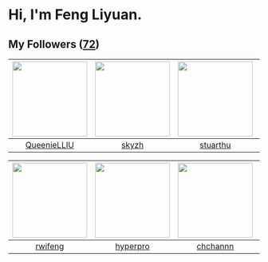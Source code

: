 # Hi, I'm Feng Liyuan.

## My Followers ([72](https://github.com/SunRunAway?tab=followers))

| <img src="https://avatars2.githubusercontent.com/u/37468107?v=4" width="150" height="150" /> | <img src="https://avatars1.githubusercontent.com/u/4198311?v=4" width="150" height="150" /> | <img src="https://avatars1.githubusercontent.com/u/16526001?v=4" width="150" height="150" /> | <img src="https://avatars0.githubusercontent.com/u/1459834?v=4" width="150" height="150" /> |
| :------------------------------------------------------------------------------------------: | :-----------------------------------------------------------------------------------------: | :------------------------------------------------------------------------------------------: | :-----------------------------------------------------------------------------------------: |
|                         [QueenieLLIU](https://github.com/QueenieLLIU)                        |                              [skyzh](https://github.com/skyzh)                              |                            [stuarthu](https://github.com/stuarthu)                           |                        [songjiayang](https://github.com/songjiayang)                        |

| <img src="https://avatars0.githubusercontent.com/u/1814146?v=4" width="150" height="150" /> | <img src="https://avatars1.githubusercontent.com/u/2445111?v=4" width="150" height="150" /> | <img src="https://avatars3.githubusercontent.com/u/4281540?v=4" width="150" height="150" /> | <img src="https://avatars2.githubusercontent.com/u/41809508?v=4" width="150" height="150" /> |
| :-----------------------------------------------------------------------------------------: | :-----------------------------------------------------------------------------------------: | :-----------------------------------------------------------------------------------------: | :------------------------------------------------------------------------------------------: |
|                            [rwifeng](https://github.com/rwifeng)                            |                           [hyperpro](https://github.com/hyperpro)                           |                           [chchannn](https://github.com/chchannn)                           |                         [Reminiscent](https://github.com/Reminiscent)                        |